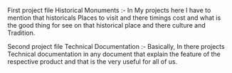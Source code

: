 First project file Historical Monuments :- In My projects here I have to mention that historicals Places to visit and there timings cost and what is the good thing for see on that historical place and there culture and Tradition.

Second project file Technical Documentation :- Basically, In there projects Technical documentation in any document that explain the feature of the respective product and that is the very useful for all of us.
